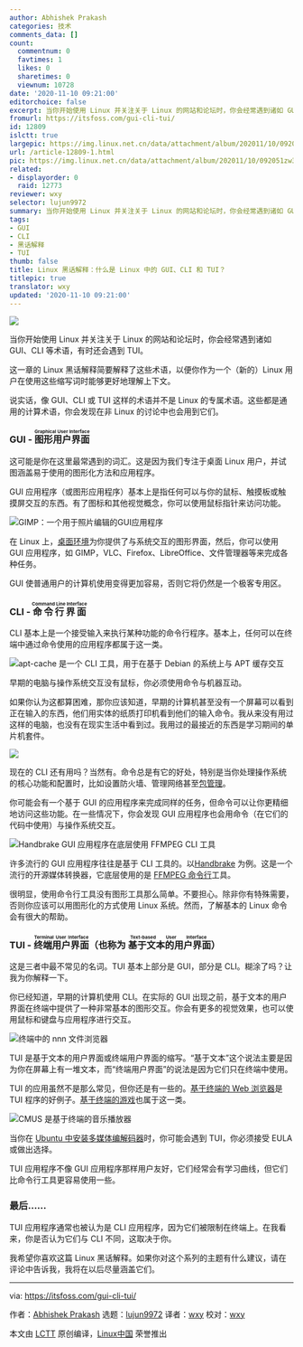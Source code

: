 ```yaml
---
author: Abhishek Prakash
categories: 技术
comments_data: []
count:
  commentnum: 0
  favtimes: 1
  likes: 0
  sharetimes: 0
  viewnum: 10728
date: '2020-11-10 09:21:00'
editorchoice: false
excerpt: 当你开始使用 Linux 并关注关于 Linux 的网站和论坛时，你会经常遇到诸如 GUI、CLI 等术语，有时还会遇到 TUI。
fromurl: https://itsfoss.com/gui-cli-tui/
id: 12809
islctt: true
largepic: https://img.linux.net.cn/data/attachment/album/202011/10/092051zw3ofb365a63fahl.jpg
url: /article-12809-1.html
pic: https://img.linux.net.cn/data/attachment/album/202011/10/092051zw3ofb365a63fahl.jpg.thumb.jpg
related:
- displayorder: 0
  raid: 12773
reviewer: wxy
selector: lujun9972
summary: 当你开始使用 Linux 并关注关于 Linux 的网站和论坛时，你会经常遇到诸如 GUI、CLI 等术语，有时还会遇到 TUI。
tags:
- GUI
- CLI
- 黑话解释
- TUI
thumb: false
title: Linux 黑话解释：什么是 Linux 中的 GUI、CLI 和 TUI？
titlepic: true
translator: wxy
updated: '2020-11-10 09:21:00'
---
```


![](/data/attachment/album/202011/10/092051zw3ofb365a63fahl.jpg)


当你开始使用 Linux 并关注关于 Linux 的网站和论坛时，你会经常遇到诸如 GUI、CLI 等术语，有时还会遇到 TUI。


这一章的 Linux 黑话解释简要解释了这些术语，以便你作为一个（新的）Linux 用户在使用这些缩写词时能够更好地理解上下文。


说实话，像 GUI、CLI 或 TUI 这样的术语并不是 Linux 的专属术语。这些都是通用的计算术语，你会发现在非 Linux 的讨论中也会用到它们。


### GUI - <ruby> 图形用户界面 <rt>  Graphical User Interface </rt></ruby>


这可能是你在这里最常遇到的词汇。这是因为我们专注于桌面 Linux 用户，并试图涵盖易于使用的图形化方法和应用程序。


GUI 应用程序（或图形应用程序）基本上是指任何可以与你的鼠标、触摸板或触摸屏交互的东西。有了图标和其他视觉概念，你可以使用鼠标指针来访问功能。


![GIMP：一个用于照片编辑的GUI应用程序](/data/attachment/album/202011/10/092158yxnoqgpz77g332qx.jpg)


在 Linux 上，[桌面环境](https://itsfoss.com/what-is-desktop-environment/)为你提供了与系统交互的图形界面，然后，你可以使用 GUI 应用程序，如 GIMP，VLC、Firefox、LibreOffice、文件管理器等来完成各种任务。


GUI 使普通用户的计算机使用变得更加容易，否则它将仍然是一个极客专用区。


### CLI - <ruby> 命令行界面 <rt>  Command Line Interface </rt></ruby>


CLI 基本上是一个接受输入来执行某种功能的命令行程序。基本上，任何可以在终端中通过命令使用的应用程序都属于这一类。


![apt-cache 是一个 CLI 工具，用于在基于 Debian 的系统上与 APT 缓存交互](/data/attachment/album/202011/10/092159x2r1z377u82otjzr.png)


早期的电脑与操作系统交互没有鼠标，你必须使用命令与机器互动。


如果你认为这都算困难，那你应该知道，早期的计算机甚至没有一个屏幕可以看到正在输入的东西，他们用实体的纸质打印机看到他们的输入命令。我从来没有用过这样的电脑，也没有在现实生活中看到过。我用过的最接近的东西是学习期间的单片机套件。


![](/data/attachment/album/202011/10/092334ajqr7oknn6wun7qn.jpg)


现在的 CLI 还有用吗？当然有。命令总是有它的好处，特别是当你处理操作系统的核心功能和配置时，比如设置防火墙、管理网络甚至[包管理](https://itsfoss.com/package-manager/)。


你可能会有一个基于 GUI 的应用程序来完成同样的任务，但命令可以让你更精细地访问这些功能。在一些情况下，你会发现 GUI 应用程序也会用命令（在它们的代码中使用）与操作系统交互。


![Handbrake GUI 应用程序在底层使用 FFMPEG CLI 工具](/data/attachment/album/202011/10/092209gn5cx0k03looxx45.png)


许多流行的 GUI 应用程序往往是基于 CLI 工具的。以[Handbrake](https://itsfoss.com/handbrake/) 为例。这是一个流行的开源媒体转换器，它底层使用的是 [FFMPEG 命令行](https://itsfoss.com/ffmpeg/)工具。


很明显，使用命令行工具没有图形工具那么简单。不要担心。除非你有特殊需要，否则你应该可以用图形化的方式使用 Linux 系统。然而，了解基本的 Linux 命令会有很大的帮助。


### TUI - <ruby> 终端用户界面 <rt>  Terminal User Interface </rt></ruby>（也称为<ruby> 基于文本的用户界面 <rt>  Text-based User Interface </rt></ruby>）


这是三者中最不常见的名词。TUI 基本上部分是 GUI，部分是 CLI。糊涂了吗？让我为你解释一下。


你已经知道，早期的计算机使用 CLI。在实际的 GUI 出现之前，基于文本的用户界面在终端中提供了一种非常基本的图形交互。你会有更多的视觉效果，也可以使用鼠标和键盘与应用程序进行交互。


![终端中的 nnn 文件浏览器](/data/attachment/album/202011/10/092211gwaayt5i1boiaaz9.jpg)


TUI 是基于文本的用户界面或终端用户界面的缩写。“基于文本”这个说法主要是因为你在屏幕上有一堆文本，而“终端用户界面”的说法是因为它们只在终端中使用。


TUI 的应用虽然不是那么常见，但你还是有一些的。[基于终端的 Web 浏览器](https://itsfoss.com/terminal-web-browsers/)是 TUI 程序的好例子。[基于终端的游戏](https://itsfoss.com/best-command-line-games-linux/)也属于这一类。


![CMUS 是基于终端的音乐播放器](/data/attachment/album/202011/10/092212w038002qk0hp0qgr.png)


当你在 [Ubuntu 中安装多媒体编解码器](https://itsfoss.com/install-media-codecs-ubuntu/)时，你可能会遇到 TUI，你必须接受 EULA 或做出选择。


TUI 应用程序不像 GUI 应用程序那样用户友好，它们经常会有学习曲线，但它们比命令行工具更容易使用一些。


### 最后……


TUI 应用程序通常也被认为是 CLI 应用程序，因为它们被限制在终端上。在我看来，你是否认为它们与 CLI 不同，这取决于你。


我希望你喜欢这篇 Linux 黑话解释。如果你对这个系列的主题有什么建议，请在评论中告诉我，我将在以后尽量涵盖它们。




---


via: <https://itsfoss.com/gui-cli-tui/>


作者：[Abhishek Prakash](https://itsfoss.com/author/abhishek/) 选题：[lujun9972](https://github.com/lujun9972) 译者：[wxy](https://github.com/wxy) 校对：[wxy](https://github.com/wxy)


本文由 [LCTT](https://github.com/LCTT/TranslateProject) 原创编译，[Linux中国](https://linux.cn/) 荣誉推出